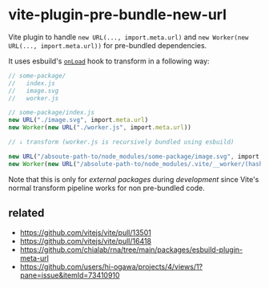 # vite-plugin-pre-bundle-new-url

Vite plugin to handle `new URL(..., import.meta.url)` and `new Worker(new URL(..., import.meta.url))`
for pre-bundled dependencies.

It uses esbuild's [`onLoad`](https://esbuild.github.io/plugins/#on-load) hook to transform in a following way:

```ts
// some-package/
//   index.js
//   image.svg
//   worker.js

// some-package/index.js
new URL("./image.svg", import.meta.url)
new Worker(new URL("./worker.js", import.meta.url))

// ⇓ transform (worker.js is recursively bundled using esbuild)

new URL("/absoute-path-to/node_modules/some-package/image.svg", import.meta.url)
new Worker(new URL("/absolute-path-to/node_modules/.vite/__worker/(hash).js", import.meta.url))
```

Note that this is only for _external packages_ during _development_
since Vite's normal transform pipeline works for non pre-bundled code.

## related

- https://github.com/vitejs/vite/pull/13501
- https://github.com/vitejs/vite/pull/16418
- https://github.com/chialab/rna/tree/main/packages/esbuild-plugin-meta-url
- https://github.com/users/hi-ogawa/projects/4/views/1?pane=issue&itemId=73410910
